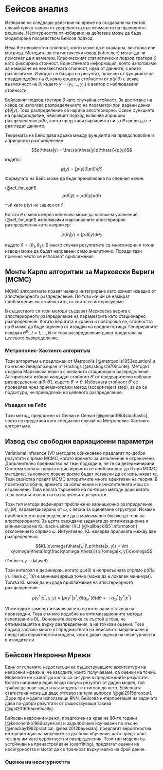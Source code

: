 # Бейсов анализ

Избиране на следващо действие по време на създаване на тестов случай пряко зависи от увереността във взимането на правилното решение. Несигурността от избиране на действие може да бъде моделирана посредством Бейсов подход.

Нека $\theta$ е неизвестна стойност, която може да е скаларна, векторна или матрица. Методите за статистически извод (inference) могат да ни помогнат да я намерим. Класическият статистически подход третира $\theta$ като фиксирана стойност. Единствената информация, която използваме за намиране на неизвестната стойност, идва от данните, с които разполагаме. Изводът се базира на резултат, получен от фунцкията на правдоподобие на $\theta$, която свързва стойности от $p(y|\theta)$ с всяка възможност на $\theta$, където $y = (y_1,...,y_n)$ е вектор с наблюдавани стойности.

Бейсовият подход третира $\theta$ като случайна стойност. За достигане на извод се използва разпределението на параметри при дадени данни $p(\theta|y)$. Това разпределение се нарича апостериорно. Освен функцията на правдоподобие, Бейсовият подход включва априорно разпределение $p(\theta)$, което представя вярванията ни за $\theta$ преди да се разгледат данните.

Теоремата на Бейс дава връзка между фунцкията на правдоподобие и априорното разпределение:

$$p(\theta|y) = \frac{p(\theta|y)p(\theta)}{p(y)}$$

където:

$$p(y) = \int p(y|\theta)p(\theta)d\theta$$

Формулата на Бейс може да бъде пренаписана по следния начин:

(@ref_for_eqn1) $$p(\theta|y) \propto p(\theta|y)p(\theta)$$

тъй като $p(y)$ не зависи от $\theta$

Когато $\theta$ е многомерна величина може да напишем уравнение (@ref_for_eqn1) използвайки маргиналните апостериорни разпределения като например:

$$p(\theta_1|y) = \int p(\theta|y)d\theta_2$$

където $\theta = (\theta_1, \theta_2)$. В много случаи резултатите са многомерни и точни изводи може да бъдат направени само аналитично. Поради тази причина често се използват приближения.

## Монте Карло алгоритми за Марковски Вериги (MCMC)

MCMC алгоритмите правят неявно интегриране като взимат извадки от апостериорното разпределение. По този начин се намират приближения на стойностите, от които се интересуваме.

В съществото си тези методи създават Марковска верига с апостериорното разпределение на параметрите като стационарно разпределение. Когато веригата е крайна и повтаряща се, стойността на $\theta$ може да бъде оценена от извадки на средни пътища. Генерираните извадки $\theta^{(t)}, t=1, \ldots, N$ от това разпределение дават представа за целевото разпределение.

### Метрополис-Хастингс алгоритъм

Този алгоритъм е предложен от Metropolis [@metropolis1953equation] и по-късно генерализиран от Hastings [@hastings1970monte]. Методът създава Марковска верига с желаното стационарно разпределение. Алгоритъмът избира кандидат стойност $\theta'$ от предварително избрано разпределение $q(\theta, \theta')$, където $\theta' \neq \theta$. Избраната стойност $\theta'$ се проверява чрез приеми-откажи метод (accept-reject step), за да се подсигури, че принадлежи на целевото разпределение.

### Извадки на Гибс

Този метод, предложен от Geman и Geman [@geman1984stochastic], често се представя като специален случай на Метрополис-Хастингс алгоритъма.

## Извод със свободни вариационни параметри

Variational Inference (VI) методите обикновено предлагат по-добри резултати спрямо MCMC, когато времето за изпълнение е ограничено. Допълнително предимство на тези подходи е, че те са детерминирани. Систематичната грешка и дисперсията се приближават до 0 при MCMC методите, за колкото повече време бъдат оставени да се изпълняват те. Тези свойства правят MCMC алгоритмите много ефективни на теория. В практиката обаче, времето за изпълнение и изчислителната мощ са ограничени. Това налага търсенето на по-бързо методи дори когато това намаля точността на получените резултати.

Този тип методи дефинират приближено вариационно разпределение $q_\omega(\theta)$, параметризирано от $\omega$, с лесна за оценяване структура. Искаме приближеното разпределение да е максимално близко до това на апостериорното. За целта свеждаме задачата до оптимизационна и минимизираме Kullback-Leibler (KL) [@kullback1951information] отклонението спрямо $\omega$. Интуитивно, KL измерва приликата между две разпределения:

$$KL(q\omega(\theta)\,||\,p(\theta|x, y)) = \int q\omega(\theta)log\frac{q\omega(\theta)}{p(\omega|x, y)}d\omega$$

(Define x,y - dataset)

Този интеграл е дефиниран, когато $q\omega(\theta)$ е непрекъсната спрямо $p(\theta|x, y)$. Нека $q^*_\omega(\theta)$ е минимизираща точка (може да е локален минимум). Тогава KL може да ни даде приближение на апостериорното разпределение:

$$p(y^*|x^*, x, y) \approx \int p(y^*|x^*, \theta)q^*_\omega(\theta)d\theta =: q^*_\omega(y^*|x^*)$$

VI методите заменят изчисляването на интеграли с такова на производни. Това е много подобно на оптимизационните методи използвани в DL. Основната разлика се състой в това, че оптимизацията е върху разпределения, а не точкови оценки. Този подход запазва много от предимствата на Бейсовото моделиране и представя вероятностни модели, които дават оценка на несигурността в изводите си.

## Бейсови Невронни Мрежи

Един от големите недостатъци на съществуващите архитектури на невронни мрежи е, че изводите, които получаваме, са оценки на точки. Моделите не казват до колко са сигурни в предложените резултати. Когато например един лекар получи резултат от даден модел, той трябва да знае защо и как моделът е стигнал до него. Бейсовата статистика може да даде отговор на тези въпроси [@gal2015dropout]. Дори при модели използващи RNN, Бейсова интерпретация на задачата дава по-добри резултати от съществуващи такива [@gal2016theoretically].

Бейсови невронни мрежи, предложени в края на 80-те години [@kononenko1989bayesian] и задълбочено изучавани по-късно [@mackay1992practical; @neal2012bayesian], предлагат вероятностна интерпретация на моделите за дълбоко обучение, като представят теглата им като вероятностни разпределения. Този тип модели са устойчиви на пренастройване (overfitting), предлагат оценки на несигурността и могат да се тренират върху малко на брой данни.

### Оценка на несигурността

